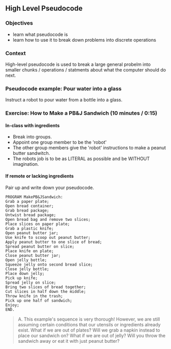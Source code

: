 ## High Level Pseudocode

### Objectives
- learn what pseudocode is
- learn how to use it to break down problems into discrete operations


### Context
High-level pseudocode is used to break a large general probelm into smaller chunks / operations / statments about what the computer should do next.

### Pseudocode example: Pour water into a glass
Instruct a robot to pour water from a bottle into a glass.

### Exercise: How to Make a PB&J Sandwich (10 minutes / 0:15)

#### In-class with ingredients

* Break into groups.
* Appoint one group member to be the 'robot'
* The other group members give the 'robot' instructions to make a peanut butter sandwitch.
* The robots job is to be as LITERAL as possible and be WITHOUT imagination.

#### If remote or lacking ingredients
Pair up and write down your pseudocode.


```
PROGRAM MakePB&JSandwich:
Grab a paper plate;
Open bread container;
Grab bread package;
Untwist bread package;
Open bread bag and remove two slices;
Place slices on paper plate;
Grab a plastic knife;
Open peanut butter jar;
Use knife to scoop out peanut butter;
Apply peanut butter to one slice of bread;
Spread peanut butter on slice;
Place knife on plate;
Close peanut butter jar;
Open jelly bottle;
Squeeze jelly onto second bread slice;
Close jelly bottle;
Place down jelly;
Pick up knife;
Spread jelly on slice;
Bring two slices of bread together;
Cut slices in half down the middle;
Throw knife in the trash;
Pick up one half of sandwich;
Enjoy;
END.  
```

> A. This example's sequence is very thorough! However, we are still assuming certain conditions that our utensils or ingredients already exist. What if we are out of plates? Will we grab a napkin instead to place our sandwich on? What if we are out of jelly? Will you throw the sandwich away or eat it with just peanut butter?
</details>
